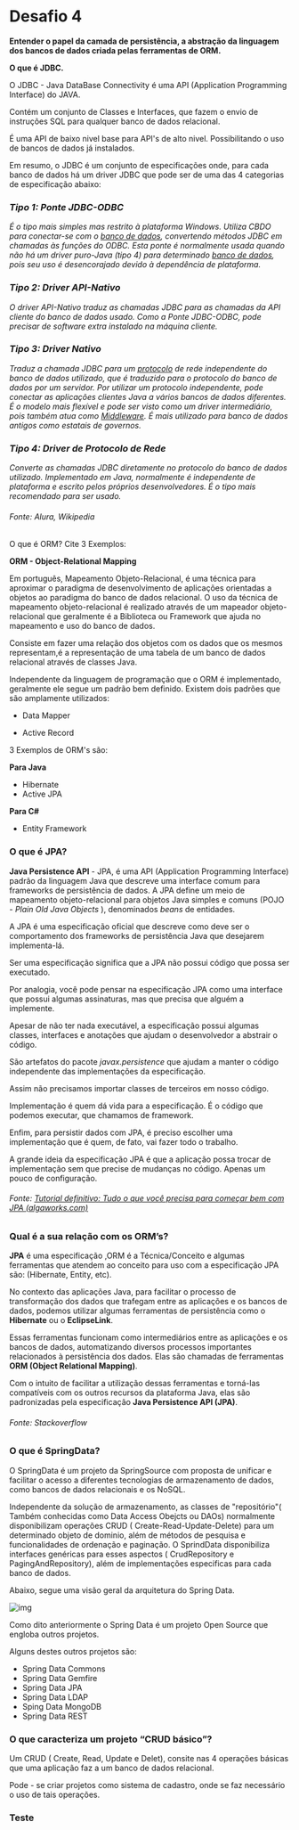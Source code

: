 # Desafio 4 

**Entender o papel da camada de persistência, a abstração da linguagem dos bancos de dados criada pelas ferramentas de ORM.**



**O que é JDBC.**

O JDBC - Java DataBase Connectivity é uma API (Application Programming Interface) do JAVA.

Contém um conjunto de Classes e Interfaces, que fazem o envio de instruções SQL para qualquer banco de dados relacional.

É uma API de baixo nivel base para API's de alto nivel. Possibilitando o uso de bancos de dados já instalados.

Em resumo, o JDBC é um conjunto de especificações onde, para cada banco de dados há um driver JDBC que pode ser de uma das 4 categorias de especificação abaixo:



### *Tipo 1: Ponte JDBC-ODBC*

*É o tipo mais simples mas restrito à plataforma Windows. Utiliza CBDO para conectar-se com o [banco de dados](https://pt.wikipedia.org/wiki/Banco_de_dados), convertendo métodos JDBC em chamadas às funções do ODBC. Esta ponte é normalmente usada quando não há um driver puro-Java (tipo 4) para determinado [banco de dados](https://pt.wikipedia.org/wiki/Banco_de_dados), pois seu uso é desencorajado devido à dependência de plataforma.*

### *Tipo 2: Driver API-Nativo*

*O driver API-Nativo traduz as chamadas JDBC para as chamadas da API cliente do banco de dados usado. Como a Ponte JDBC-ODBC, pode precisar de software extra instalado na máquina cliente.*

### *Tipo 3: Driver Nativo*

*Traduz a chamada JDBC para um [protocolo](https://pt.wikipedia.org/wiki/Protocolo) de rede independente do banco de dados utilizado, que é traduzido para o protocolo do banco de dados por um servidor. Por utilizar um protocolo independente, pode conectar as aplicações clientes Java a vários bancos de dados diferentes. É o modelo mais flexível e pode ser visto como um driver intermediário, pois também atua como [Middleware](https://pt.wikipedia.org/wiki/Middleware_(programação)). É mais utilizado para banco de dados antigos como estatais de governos.*

### *Tipo 4: Driver de Protocolo de Rede*

*Converte as chamadas JDBC diretamente no protocolo do banco de dados utilizado. Implementado em Java, normalmente é independente de plataforma e escrito pelos próprios desenvolvedores. É o tipo mais recomendado para ser usado.*

###### Fonte: Alura, Wikipedia



O que é ORM? Cite 3 Exemplos:



**ORM  - Object-Relational Mapping**

Em português, Mapeamento Objeto-Relacional, é uma técnica para aproximar o paradigma de desenvolvimento de aplicações orientadas a objetos ao paradigma do banco de dados relacional. O uso da técnica de mapeamento objeto-relacional é realizado através de um mapeador objeto-relacional que geralmente é a Biblioteca ou Framework que ajuda no mapeamento e uso do banco de dados.

Consiste em fazer uma relação dos objetos com os dados que os mesmos representam,é a representação de uma tabela de um banco de dados relacional através de classes Java.

Independente da linguagem de programação que o ORM é implementado, geralmente ele segue um padrão bem definido. Existem dois padrões que são amplamente utilizados:

* Data Mapper

* Active Record 



3 Exemplos de ORM's são:

**Para Java**

* Hibernate
* Active JPA

**Para C#**

* Entity Framework



### O que é JPA?

**Java Persistence API**  - JPA, é uma API (Application Programming Interface) padrão da linguagem Java que descreve uma interface comum para frameworks de persistência de dados. A JPA  define um meio de mapeamento objeto-relacional para objetos Java simples e comuns (POJO - *Plain Old Java Objects* ), denominados *beans* de entidades.

A JPA é uma especificação oficial que descreve como deve ser o comportamento dos frameworks de persistência Java que desejarem implementa-lá.

Ser uma especificação significa que a JPA não possui código que possa ser executado.

Por analogia, você pode pensar na especificação JPA como uma interface que possui algumas assinaturas, mas que precisa que alguém a implemente.

Apesar de não ter nada executável, a especificação possui algumas classes, interfaces e anotações que ajudam o desenvolvedor a abstrair o código.

São artefatos do pacote *javax.persistence* que ajudam a manter o código independente das implementações da especificação.

Assim não precisamos importar classes de terceiros em nosso código.

Implementação é quem dá vida para a especificação. É o código que podemos executar, que chamamos de framework.

Enfim, para persistir dados com JPA, é preciso escolher uma implementação que é quem, de fato, vai fazer todo o trabalho.

A grande ideia da especificação JPA é que a aplicação possa trocar de implementação sem que precise de mudanças no código. Apenas um pouco de configuração.

###### Fonte: [Tutorial definitivo: Tudo o que você precisa para começar bem com JPA (algaworks.com)](https://blog.algaworks.com/tutorial-jpa/)



 ### Qual é a sua relação com os ORM’s?

**JPA** é uma especificação ,ORM é a Técnica/Conceito e algumas ferramentas que atendem ao conceito para uso com a especificação JPA são: (Hibernate, Entity, etc).

No contexto das aplicações Java, para facilitar o processo de transformação dos dados que trafegam entre as aplicações e os bancos de dados, podemos utilizar algumas ferramentas de persistência como o **Hibernate** ou o **EclipseLink**.

Essas ferramentas funcionam como intermediários entre as aplicações e os bancos de dados, automatizando diversos processos importantes relacionados à persistência dos dados. Elas são chamadas de ferramentas **ORM (Object Relational Mapping)**.

Com o intuito de facilitar a utilização dessas ferramentas e torná-las compatíveis com os outros recursos da plataforma Java, elas são padronizadas pela especificação **Java Persistence API (JPA)**.

###### Fonte: Stackoverflow



### O que é SpringData?



O SpringData é um projeto da SpringSource com proposta de unificar e facilitar o acesso a diferentes tecnologias de armazenamento de dados, como bancos de dados relacionais e os NoSQL.

Independente da solução de armazenamento, as classes de "repositório"( Também conhecidas como Data Access Obejcts ou DAOs) normalmente disponibilizam operações CRUD ( Create-Read-Update-Delete) para um determinado objeto de dominio, além de métodos de pesquisa e funcionalidades de ordenação e paginação. O SprindData disponibiliza interfaces genéricas para esses aspectos ( CrudRepository e PagingAndRepository), além de implementações especificas para cada banco de dados.

Abaixo, segue uma visão geral da arquitetura do Spring Data.

<img src="https://imgopt.infoq.com/fit-in/1200x2400/filters:quality(80)/filters:no_upscale()/articles/spring-data-intro/pt/resources/101.jpg" alt="img"  />

Como dito anteriormente o Spring Data é um projeto Open Source que engloba outros projetos.

Alguns destes outros projetos são:

* Spring Data Commons
* Spring Data Gemfire
* Spring Data JPA
* Spring Data LDAP
* Sping Data MongoDB
* Spring Data REST



### O que caracteriza um projeto “CRUD básico”? 

Um CRUD ( Create, Read, Update e Delet), consite nas 4 operações básicas que uma aplicação faz a um banco de dados relacional.

Pode - se criar projetos como sistema de cadastro, onde se faz necessário o uso de tais operações.



### Teste

